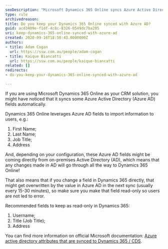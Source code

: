 ```yaml
---
seoDescription: "Microsoft Dynamics 365 Online syncs Azure Active Directory fields to import user information."
type: rule
archivedreason: 
title: Do you keep your Dynamics 365 Online synced with Azure AD?
guid: acd3409e-f1df-4c8c-8326-0549dc7ba205
uri: keep-dynamics-365-online-synced-with-azure-ad
created: 2020-09-16T18:50:43.0000000Z
authors:
- title: Adam Cogan
  url: https://ssw.com.au/people/adam-cogan
- title: Kaique Biancatti
  url: https://ssw.com.au/people/kaique-biancatti
related: []
redirects:
- do-you-keep-your-dynamics-365-online-synced-with-azure-ad

---
```


If you are using Microsoft Dynamics 365 Online as your CRM solution, you might have noticed that it syncs some Azure Active Directory (Azure AD) fields automatically.

<!--endintro-->

Dynamics 365 Online leverages Azure AD fields to import information to users, e.g.:

1. First Name;
2. Last Name;
3. Job Title;
4. Address

And, depending on your configuration, these Azure AD fields might be coming directly from on-premises Active Directory (AD), which means that any changes made in AD will go through all the way to Dynamics 365 Online!

That also means that if you change a field in Dynamics 365 directly, that might get overwritten by the value in Azure AD in the next sync (usually every 15-30 minutes), so make sure you make that field read-only so users are not led to error.

Recommended fields to keep as read-only in Dynamics 365:

1. Username;
2. Title (Job Title);
3. Address

You can find more information on official Microsoft documentation: [Azure active directory attributes that are synced to Dynamics 365 / CDS](https://community.dynamics.com/forums/thread/details/?threadid=e8e7e257-a477-4a0c-9b5b-17e192e69a06).
